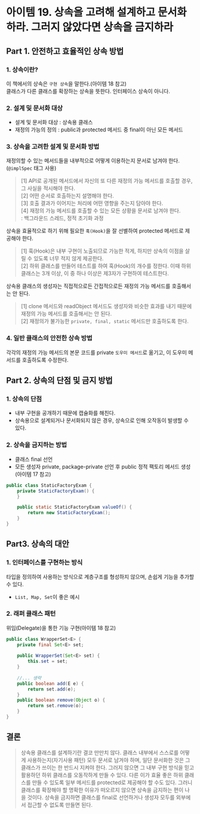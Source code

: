 # 아이템 19. 상속을 고려해 설계하고 문서화하라. 그러지 않았다면 상속을 금지하라

## Part 1. 안전하고 효율적인 상속 방법

### 1. 상속이란?
이 책에서의 상속은 `구현 상속`을 말한다.(아이템 18 참고)  
클래스가 다른 클래스를 확장하는 상속을 뜻한다. 인터페이스 상속이 아니다.

### 2. 설계 및 문서화 대상
* 설계 및 문서화 대상 : 상속용 클래스
* 재정의 가능의 정의 : public과 protected 메서드 중 final이 아닌 모든 메서드

### 3. 상속을 고려한 설계 및 문서화 방법
재정의할 수 있는 메서드들을 내부적으로 어떻게 이용하는지 문서로 남겨야 한다.(`@implSpec` 태그 사용)
>[1] API로 공개된 메서드에서 자신의 또 다른 재정의 가능 메서드를 호출할 경우, 그 사실을 적시해야 한다.  
[2] 어떤 순서로 호출하는지 설명해야 한다.  
[3] 호출 결과가 이어지는 처리에 어떤 영향을 주는지 담아야 한다.  
[4] 재정의 가능 메서드를 호출할 수 있는 모든 상황을 문서로 남겨야 한다.  
: 백그라운드 스레드, 정적 초기화 과정

상속을 효율적으로 하기 위해 필요한 `훅(Hook)`을 잘 선별하여 protected 메서드로 제공해야 한다.
> [1] 훅(Hook)은 내부 구현이 노출되므로 가능한 적게, 하지만 상속의 이점을 살릴 수 있도록 너무 적지 않게 제공한다.  
[2] 하위 클래스를 만들어 테스트를 하여 훅(Hook)의 개수를 정한다. 이때 하위 클래스는 3개 이상, 이 중 하나 이상은 제3자가 구현하여 테스트한다.
 
상속용 클래스의 생성자는 직접적으로든 간접적으로든 재정의 가능 메서드를 호출해서는 안 된다.
> [1] clone 메서드와 readObject 메서드도 생성자와 비슷한 효과를 내기 때문에 재정의 가능 메서드를 호출해서는 안 된다.  
[2] 재정의가 불가능한 `private, final, static` 메서드만 호출하도록 한다.

### 4. 일반 클래스의 안전한 상속 방법
각각의 재정의 가능 메서드의 본문 코드를 private `도우미 메서드`로 옮기고, 이 도우미 메서드를 호출하도록 수정한다.

## Part 2. 상속의 단점 및 금지 방법

### 1. 상속의 단점
* 내부 구현을 공개하기 때문에 캡슐화를 해친다.
* 상속용으로 설계되거나 문서화되지 않은 경우, 상속으로 인해 오작동이 발생할 수 있다.

### 2. 상속을 금지하는 방법
* 클래스 final 선언
* 모든 생성자 private, package-private 선언 후 public 정적 팩토리 메서드 생성(아이템 17 참고)  
```java
public class StaticFactoryExam {
    private StaticFactoryExam() {
    }

    public static StaticFactoryExam valueOf() {
        return new StaticFactoryExam();
    }
}
```

## Part3. 상속의 대안

### 1. 인터페이스를 구현하는 방식
타입을 정의하여 사용하는 방식으로 계층구조를 형성하지 않으며, 손쉽게 기능을 추가할 수 있다.  
* `List, Map, Set`이 좋은 예시

### 2. 래퍼 클래스 패턴
위임(Delegate)을 통한 기능 구현(아이템 18 참고)
```java
public class WrapperSet<E> {
    private final Set<E> set;
    
    public WrapperSet(Set<E> set) {
        this.set = set;
    }
    
    //... 생략
    public boolean add(E e) {
        return set.add(e);
    }
    public boolean remove(Object o) {
        return set.remove(o);
    }
}
```


## 결론
> 상속용 클래스를 설계하기란 결코 만만치 않다. 클래스 내부에서 스스로를 어떻게 사용하는지(자기사용 패턴) 모두 문서로 남겨야 하며, 일단 문서화한 것은 그 클래스가 쓰이는 한 반드시 지켜야 한다.
> 그러지 않으면 그 내부 구현 방식을 믿고 활용하던 하위 클래스를 오동작하게 만들 수 있다. 다른 이가 효율 좋은 하위 클래스를 만들 수 있도록 일부 메서드를 protected로 제공해야 할 수도 있다.
> 그러니 클래스를 확장해야 할 명확한 이유가 떠오르지 않으면 상속을 금지하는 편이 나을 것이다. 상속을 금지하면 클래스를 final로 선언하거나 생성자 모두를 외부에서 접근할 수 없도록 만들면 된다.